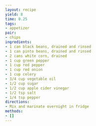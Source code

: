 ```yaml
---
layout: recipe
yield: 8
time: 0.25
tags:
- appetizer
pair:
- chips
ingredients:
- 1 can black beans, drained and rinsed
- 1 can pinto beans, drained and rinsed
- 2 cans white corn, drained
- 1 cup green pepper
- 1 cup red pepper
- 1 cup red onion
- 1 cup celery
- 3/4 cup vegetable oil
- 1/2 cup sugar
- 1/2 cup apple cider vinegar
- 1/2 tsp salt
- 1/4 tsp pepper
directions:
- Mix and marinate overnight in fridge
methods:
- []
---
```

